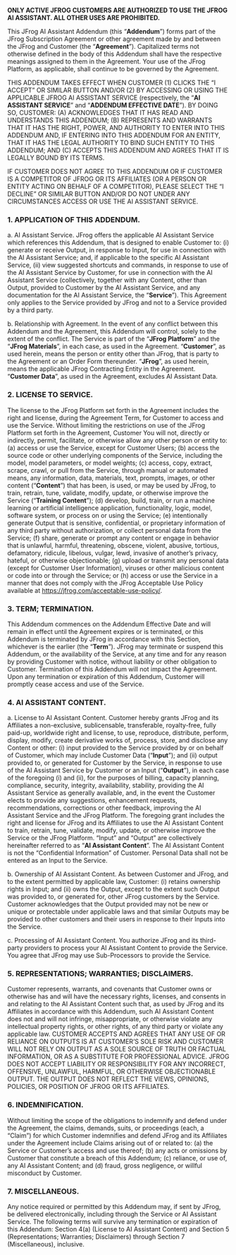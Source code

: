 
**ONLY ACTIVE JFROG CUSTOMERS ARE AUTHORIZED TO USE THE JFROG AI ASSISTANT. ALL OTHER USES ARE PROHIBITED.**

This JFrog AI Assistant Addendum (this “**Addendum**”) forms part of the JFrog Subscription Agreement or other agreement made by and between the JFrog and Customer (the “**Agreement**”). Capitalized terms not otherwise defined in the body of this Addendum shall have the respective meanings assigned to them in the Agreement. Your use of the JFrog Platform, as applicable, shall continue to be governed by the Agreement.

THIS ADDENDUM TAKES EFFECT WHEN CUSTOMER (1) CLICKS THE “I ACCEPT” OR SIMILAR BUTTON AND/OR (2) BY ACCESSING OR USING THE APPLICABLE JFROG AI ASSISTANT SERVICE (respectively, the “**AI ASSISTANT SERVICE**” and “**ADDENDUM EFFECTIVE DATE**”). BY DOING SO, CUSTOMER: (A) ACKNOWLEDGES THAT IT HAS READ AND UNDERSTANDS THIS ADDENDUM; (B) REPRESENTS AND WARRANTS THAT IT HAS THE RIGHT, POWER, AND AUTHORITY TO ENTER INTO THIS ADDENDUM AND, IF ENTERING INTO THIS ADDENDUM FOR AN ENTITY, THAT IT HAS THE LEGAL AUTHORITY TO BIND SUCH ENTITY TO THIS ADDENDUM; AND (C) ACCEPTS THIS ADDENDUM AND AGREES THAT IT IS LEGALLY BOUND BY ITS TERMS. 

IF CUSTOMER DOES NOT AGREE TO THIS ADDENDUM OR IF CUSTOMER IS A COMPETITOR OF JFROG OR ITS AFFILIATES (OR A PERSON OR ENTITY ACTING ON BEHALF OF A COMPETITOR), PLEASE SELECT THE “I DECLINE” OR SIMILAR BUTTON AND/OR DO NOT UNDER ANY CIRCUMSTANCES ACCESS OR USE THE AI ASSISTANT SERVICE.


### **1. APPLICATION OF THIS ADDENDUM.**

a.  AI Assistant Service.
JFrog offers the applicable AI Assistant Service which references this Addendum, that is designed to enable Customer to: (i) generate or receive Output, in response to Input, for use in connection with the AI Assistant Service; and, if applicable to the specific AI Assistant Service, (ii) view suggested shortcuts and commands, in response to use of the AI Assistant Service by Customer, for use in connection with the AI Assistant Service (collectively, together with any Content, other than Output, provided to Customer by the AI Assistant Service, and any documentation for the AI Assistant Service, the “**Service**”). This Agreement only applies to the Service provided by JFrog and not to a Service provided by a third party.

b.  Relationship with Agreement.
In the event of any conflict between this Addendum and the Agreement, this Addendum will control, solely to the extent of the conflict. The Service is part of the “**JFrog Platform**” and the “**JFrog Materials**”, in each case, as used in the Agreement. “**Customer**”, as used herein, means the person or entity other than JFrog, that is party to the Agreement or an Order Form thereunder. “**JFrog**”, as used herein, means the applicable JFrog Contracting Entity in the Agreement. “**Customer Data**”, as used in the Agreement, excludes AI Assistant Data. 

### **2. LICENSE TO SERVICE.**
The license to the JFrog Platform set forth in the Agreement includes the right and license, during the Agreement Term, for Customer to access and use the Service. Without limiting the restrictions on use of the JFrog Platform set forth in the Agreement, Customer You will not, directly or indirectly, permit, facilitate, or otherwise allow any other person or entity to: (a) access or use the Service, except for Customer Users; (b) access the source code or other underlying components of the Service, including the model, model parameters, or model weights; (c) access, copy, extract, scrape, crawl, or pull from the Service, through manual or automated means, any information, data, materials, text, prompts, images, or other content (“**Content**”) that has been, is used, or may be used by JFrog, to train, retrain, tune, validate, modify, update, or otherwise improve the Service (“**Training Content**”); (d) develop, build, train, or run a machine learning or artificial intelligence application, functionality, logic, model, software system, or process on or using the Service; (e) intentionally generate Output that is sensitive, confidential, or proprietary information of any third party without authorization, or collect personal data from the Service; (f) share, generate or prompt any content or engage in behavior that is unlawful, harmful, threatening, obscene, violent, abusive, tortious, defamatory, ridicule, libelous, vulgar, lewd, invasive of another’s privacy, hateful, or otherwise objectionable; (g) upload or transmit any personal data (except for Customer User Information), viruses or other malicious content or code into or through the Service; or (h) access or use the Service in a manner that does not comply with the JFrog Acceptable Use Policy available at https://jfrog.com/acceptable-use-policy/.

### **3. TERM; TERMINATION.**
This Addendum commences on the Addendum Effective Date and will remain in effect until the Agreement expires or is terminated, or this Addendum is terminated by JFrog in accordance with this Section, whichever is the earlier (the “**Term**”). JFrog may terminate or suspend this Addendum, or the availability of the Service, at any time and for any reason by providing Customer with notice, without liability or other obligation to Customer. Termination of this Addendum will not impact the Agreement. Upon any termination or expiration of this Addendum, Customer will promptly cease access and use of the Service. 

### **4. AI ASSISTANT CONTENT.**

a. License to AI Assistant Content.
Customer hereby grants JFrog and its Affiliates a non-exclusive, sublicensable, transferable, royalty-free, fully paid-up, worldwide right and license, to use, reproduce, distribute, perform, display,   modify, create derivative works of, process, store, and disclose any Content or other: (i) input provided to the Service provided by or on behalf of Customer, which may include Customer Data (“**Input**”); and (ii) output provided to, or generated for Customer by the Service, in response to use of the AI Assistant Service by Customer or an Input (“**Output**”), in each case of the foregoing (i) and (ii), for the purposes of billing, capacity planning, compliance, security, integrity, availability, stability, providing the AI Assistant Service as generally available, and, in the event the Customer elects to provide any suggestions, enhancement requests, recommendations, corrections or other feedback, improving the AI Assistant Service and the JFrog Platform. The foregoing grant includes the right and license for JFrog and its Affiliates to use the AI Assistant Content to train, retrain, tune, validate, modify, update, or otherwise improve the Service or the JFrog Platform. “Input” and “Output” are collectively hereinafter referred to as “**AI Assistant Content**”. The AI Assistant Content is not the “Confidential Information” of Customer. Personal Data shall not be entered as an Input to the Service.

b. Ownership of AI Assistant Content.
As between Customer and JFrog, and to the extent permitted by applicable law, Customer: (i) retains ownership rights in Input; and (ii) owns the Output, except to the extent such Output was provided to, or generated for, other JFrog customers by the Service. Customer acknowledges that the Output provided may not be new or unique or protectable under applicable laws and that similar Outputs may be provided to other customers and their users in response to their Inputs into the Service.

c. Processing of AI Assistant Content.
You authorize JFrog and its third-party providers to process your AI Assistant Content to provide the Service. You agree that JFrog may use Sub-Processors to provide the Service. 

### **5. REPRESENTATIONS; WARRANTIES; DISCLAIMERS.**
Customer represents, warrants, and covenants that Customer owns or otherwise has and will have the necessary rights, licenses, and consents in and relating to the AI Assistant Content such that, as used by JFrog and its Affiliates in accordance with this Addendum, such AI Assistant Content does not and will not infringe, misappropriate, or otherwise violate any intellectual property rights, or other rights, of any third party or violate any applicable law. CUSTOMER ACCEPTS AND AGREES THAT ANY USE OF OR RELIANCE ON OUTPUTS IS AT CUSTOMER’S SOLE RISK AND CUSTOMER WILL NOT RELY ON OUTPUT AS A SOLE SOURCE OF TRUTH OR FACTUAL INFORMATION, OR AS A SUBSTITUTE FOR PROFESSIONAL ADVICE. JFROG DOES NOT ACCEPT LIABILITY OR RESPONSIBILITY FOR ANY INCORRECT, OFFENSIVE, UNLAWFUL, HARMFUL, OR OTHERWISE OBJECTIONABLE OUTPUT. THE OUTPUT DOES NOT REFLECT THE VIEWS, OPINIONS, POLICIES, OR POSITION OF JFROG OR ITS AFFILIATES. 

### **6. INDEMNIFICATION.**
Without limiting the scope of the obligations to indemnify and defend under the Agreement, the claims, demands, suits, or proceedings (each, a “Claim”) for which Customer indemnifies and defend JFrog and its Affiliates under the Agreement include Claims arising out of or related to: (a) the Service or Customer’s access and use thereof; (b) any acts or omissions by Customer that constitute a breach of this Addendum; (c) reliance, or use of, any AI Assistant Content; and (d) fraud, gross negligence, or willful misconduct by Customer.

### **7. MISCELLANEOUS.**
Any notice required or permitted by this Addendum may, if sent by JFrog, be delivered electronically, including through the Service or AI Assistant Service. The following terms will survive any termination or expiration of this Addendum: Section 4(a) (License to AI Assistant Content) and Section 5 (Representations; Warranties; Disclaimers) through Section 7 (Miscellaneous), inclusive.

